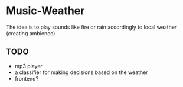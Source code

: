 # Music-Weather
The idea is to play sounds like fire or rain accordingly to local weather (creating ambience) 
## TODO
- mp3 player
- a classifier for making decisions based on the weather
- frontend? 
